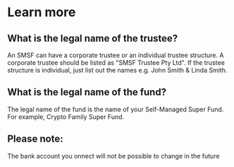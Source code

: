 # Learn more  
  
  
## What is the legal name of the trustee?  

An SMSF can have a corporate trustee or an individual trustee structure. A corporate trustee should be listed as "SMSF Trustee Pty Ltd". If the trustee structure is individual, just list out the names e.g. John Smith & Linda Smith.  

## What is the legal name of the fund?  

The legal name of the fund is the name of your Self-Managed Super Fund. For example, Crypto Family Super Fund.  

## Please note:  

The bank account you onnect will not be possible to change in the future
